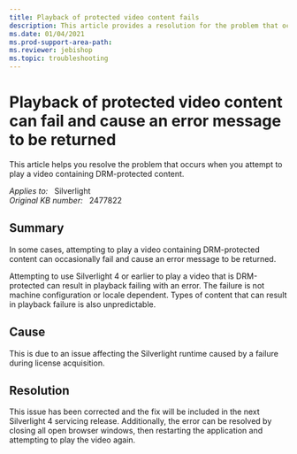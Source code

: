 ```yaml
---
title: Playback of protected video content fails
description: This article provides a resolution for the problem that occurs when you attempt to play a video containing DRM-protected content.
ms.date: 01/04/2021
ms.prod-support-area-path: 
ms.reviewer: jebishop
ms.topic: troubleshooting
---
```

# Playback of protected video content can fail and cause an error message to be returned

This article helps you resolve the problem that occurs when you attempt to play a video containing DRM-protected content.

_Applies to:_ &nbsp; Silverlight  
_Original KB number:_ &nbsp; 2477822

## Summary

In some cases, attempting to play a video containing DRM-protected content can occasionally fail and cause an error message to be returned.

Attempting to use Silverlight 4 or earlier to play a video that is DRM-protected can result in playback failing with an error. The failure is not machine configuration or locale dependent. Types of content that can result in playback failure is also unpredictable.

## Cause

This is due to an issue affecting the Silverlight runtime caused by a failure during license acquisition.

## Resolution

This issue has been corrected and the fix will be included in the next Silverlight 4 servicing release. Additionally, the error can be resolved by closing all open browser windows, then restarting the application and attempting to play the video again.
